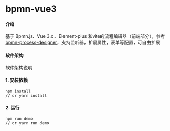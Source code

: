 # bpmn-vue3

#### 介绍
基于 Bpmn.js、Vue 3.x 、Element-plus 和vite的流程编辑器（前端部分），参考[bpmn-process-designer](https://gitee.com/MiyueSC/bpmn-process-designer)，支持监听器，扩展属性，表单等配置，可自由扩展

#### 软件架构
软件架构说明


#### 1. 安装依赖

```shell
npm install
// or yarn install
```

#### 2. 运行

```shell
npm run demo
// or yarn run demo
```